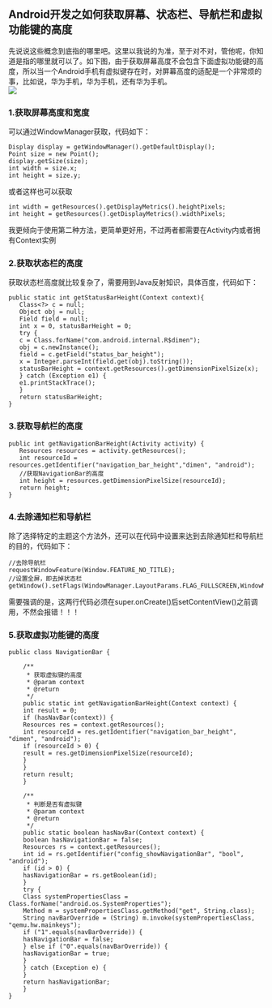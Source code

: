 ## Android开发之如何获取屏幕、状态栏、导航栏和虚拟功能键的高度 ##
先说说这些概念到底指的哪里吧。这里以我说的为准，至于对不对，管他呢，你知道是指的哪里就可以了。如下图，由于获取屏幕高度不会包含下面虚拟功能键的高度，所以当一个Android手机有虚拟键存在时，对屏幕高度的适配是一个非常烦的事，比如说，华为手机，华为手机，还有华为手机。</br>![](https://github.com/kangisme/img/raw/master/Screenshot_2018-01-06-15-31-56.png)
### 1.获取屏幕高度和宽度 ###
可以通过WindowManager获取，代码如下：

    Display display = getWindowManager().getDefaultDisplay();  
    Point size = new Point();  
    display.getSize(size);  
    int width = size.x;  
    int height = size.y;  
或者这样也可以获取

    int width = getResources().getDisplayMetrics().heightPixels;  
    int height = getResources().getDisplayMetrics().widthPixels;  
我更倾向于使用第二种方法，更简单更好用，不过两者都需要在Activity内或者拥有Context实例
### 2.获取状态栏的高度 ###
获取状态栏高度就比较复杂了，需要用到Java反射知识，具体百度，代码如下：

    public static int getStatusBarHeight(Context context){  
       Class<?> c = null;  
       Object obj = null;  
       Field field = null;  
       int x = 0, statusBarHeight = 0;  
       try {  
       c = Class.forName("com.android.internal.R$dimen");  
       obj = c.newInstance();  
       field = c.getField("status_bar_height");  
       x = Integer.parseInt(field.get(obj).toString());  
       statusBarHeight = context.getResources().getDimensionPixelSize(x);  
       } catch (Exception e1) {  
       e1.printStackTrace();  
       }  
       return statusBarHeight;  
    }  
### 3.获取导航栏的高度 ###
    public int getNavigationBarHeight(Activity activity) {  
       Resources resources = activity.getResources();  
       int resourceId = resources.getIdentifier("navigation_bar_height","dimen", "android");  
       //获取NavigationBar的高度  
       int height = resources.getDimensionPixelSize(resourceId);  
       return height;  
    }  
### 4.去除通知栏和导航栏 ###
除了选择特定的主题这个方法外，还可以在代码中设置来达到去除通知栏和导航栏的目的，代码如下：

    //去除导航栏
    requestWindowFeature(Window.FEATURE_NO_TITLE);
    //设置全屏，即去掉状态栏
    getWindow().setFlags(WindowManager.LayoutParams.FLAG_FULLSCREEN,WindowManager.LayoutParams.FLAG_FULLSCREEN);
需要强调的是，这两行代码必须在super.onCreate()后setContentView()之前调用，不然会报错！！！    
### 5.获取虚拟功能键的高度 ###
    public class NavigationBar {
    
	    /**
	     * 获取虚拟键的高度
	     * @param context
	     * @return
	     */
	    public static int getNavigationBarHeight(Context context) {
	    int result = 0;
	    if (hasNavBar(context)) {
	    Resources res = context.getResources();
	    int resourceId = res.getIdentifier("navigation_bar_height", "dimen", "android");
	    if (resourceId > 0) {
	    result = res.getDimensionPixelSize(resourceId);
	    }
	    }
	    return result;
	    }
	    
	    /**
	     * 判断是否有虚拟键
	     * @param context
	     * @return
	     */
	    public static boolean hasNavBar(Context context) {
	    boolean hasNavigationBar = false;
	    Resources rs = context.getResources();
	    int id = rs.getIdentifier("config_showNavigationBar", "bool", "android");
	    if (id > 0) {
	    hasNavigationBar = rs.getBoolean(id);
	    }
	    try {
	    Class systemPropertiesClass = Class.forName("android.os.SystemProperties");
	    Method m = systemPropertiesClass.getMethod("get", String.class);
	    String navBarOverride = (String) m.invoke(systemPropertiesClass, "qemu.hw.mainkeys");
	    if ("1".equals(navBarOverride)) {
	    hasNavigationBar = false;
	    } else if ("0".equals(navBarOverride)) {
	    hasNavigationBar = true;
	    }
	    } catch (Exception e) {
	    }
	    return hasNavigationBar;
	    }
    }